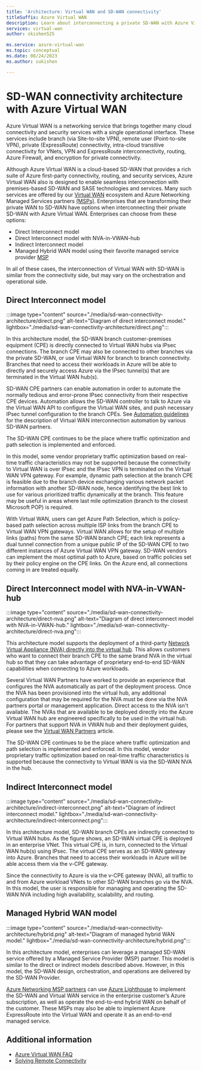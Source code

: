 ```yaml
---
title: 'Architecture: Virtual WAN and SD-WAN connectivity'
titleSuffix: Azure Virtual WAN
description: Learn about interconnecting a private SD-WAN with Azure Virtual WAN.
services: virtual-wan
author: skishen525

ms.service: azure-virtual-wan
ms.topic: conceptual
ms.date: 08/24/2023
ms.author: sukishen

---
```


# SD-WAN connectivity architecture with Azure Virtual WAN

Azure Virtual WAN is a networking service that brings together many cloud connectivity and security services with a single operational interface. These services include branch (via Site-to-site VPN), remote user (Point-to-site VPN), private (ExpressRoute) connectivity, intra-cloud transitive connectivity for VNets, VPN and ExpressRoute interconnectivity, routing, Azure Firewall, and encryption for private connectivity.

Although Azure Virtual WAN is a cloud-based SD-WAN that provides a rich suite of Azure first-party connectivity, routing, and security services, Azure Virtual WAN also is designed to enable seamless interconnection with premises-based SD-WAN and SASE technologies and services. Many such services are offered by our [Virtual WAN](virtual-wan-locations-partners.md) ecosystem and Azure Networking Managed Services partners [(MSPs)](../networking/networking-partners-msp.md). Enterprises that are transforming their private WAN to SD-WAN have options when interconnecting their private SD-WAN with Azure Virtual WAN. Enterprises can choose from these options:

* Direct Interconnect model
* Direct Interconnect model with NVA-in-VWAN-hub
* Indirect Interconnect model
* Managed Hybrid WAN model using their favorite managed service provider [MSP](../networking/networking-partners-msp.md)

In all of these cases, the interconnection of Virtual WAN with SD-WAN is similar from the connectivity side, but may vary on the orchestration and operational side.

## <a name="direct"></a>Direct Interconnect model

:::image type="content" source="./media/sd-wan-connectivity-architecture/direct.png" alt-text="Diagram of direct interconnect model." lightbox="./media/sd-wan-connectivity-architecture/direct.png":::

In this architecture model, the SD-WAN branch customer-premises equipment (CPE) is directly connected to Virtual WAN hubs via IPsec connections. The branch CPE may also be connected to other branches via the private SD-WAN, or use Virtual WAN for branch to branch connectivity. Branches that need to access their workloads in Azure will be able to directly and securely access Azure via the IPsec tunnel(s) that are terminated in the Virtual WAN hub(s).

SD-WAN CPE partners can enable automation in order to automate the normally tedious and error-prone IPsec connectivity from their respective CPE devices. Automation allows the SD-WAN controller to talk to Azure via the Virtual WAN API to configure the Virtual WAN sites, and push necessary IPsec tunnel configuration to the branch CPEs. See [Automation guidelines](virtual-wan-configure-automation-providers.md) for the description of Virtual WAN interconnection automation by various SD-WAN partners.

The SD-WAN CPE continues to be the place where traffic optimization and path selection is implemented and enforced.

In this model, some vendor proprietary traffic optimization based on real-time traffic characteristics may not be supported because the connectivity to Virtual WAN is over IPsec and the IPsec VPN is terminated on the Virtual WAN VPN gateway. For example, dynamic path selection at the branch CPE is feasible due to the branch device exchanging various network packet information with another SD-WAN node, hence identifying the best link to use for various prioritized traffic dynamically at the branch. This feature may be useful in areas where last mile optimization (branch to the closest Microsoft POP) is required.

With Virtual WAN, users can get Azure Path Selection, which is policy-based path selection across multiple ISP links from the branch CPE to Virtual WAN VPN gateways. Virtual WAN allows for the setup of multiple links (paths) from the same SD-WAN branch CPE; each link represents a dual tunnel connection from a unique public IP of the SD-WAN CPE to two different instances of Azure Virtual WAN VPN gateway. SD-WAN vendors can implement the most optimal path to Azure, based on traffic policies set by their policy engine on the CPE links. On the Azure end, all connections coming in are treated equally.

## <a name="direct-nva"></a>Direct Interconnect model with NVA-in-VWAN-hub

:::image type="content" source="./media/sd-wan-connectivity-architecture/direct-nva.png" alt-text="Diagram of direct interconnect model with NVA-in-VWAN-hub." lightbox="./media/sd-wan-connectivity-architecture/direct-nva.png":::

This architecture model supports the deployment of a third-party [Network Virtual Appliance (NVA) directly into the virtual hub](./about-nva-hub.md). This allows customers who want to connect their branch CPE to the same brand NVA in the virtual hub so that they can take advantage of proprietary end-to-end SD-WAN capabilities when connecting to Azure workloads. 

Several Virtual WAN Partners have worked to provide an experience that configures the NVA automatically as part of the deployment process. Once the NVA has been provisioned into the virtual hub, any additional configuration that may be required for the NVA must be done via the NVA partners portal or management application. Direct access to the NVA isn't available. The NVAs that are available to be deployed directly into the Azure Virtual WAN hub are engineered specifically to be used in the virtual hub. For partners that support NVA in VWAN hub and their deployment guides, please see the [Virtual WAN Partners](virtual-wan-locations-partners.md#partners-with-integrated-virtual-hub-offerings) article.

The SD-WAN CPE continues to be the place where traffic optimization and path selection is implemented and enforced.
In this model, vendor proprietary traffic optimization based on real-time traffic characteristics is supported because the connectivity to Virtual WAN is via the SD-WAN NVA in the hub.

## <a name="indirect"></a>Indirect Interconnect model

:::image type="content" source="./media/sd-wan-connectivity-architecture/indirect-interconnect.png" alt-text="Diagram of indirect interconnect model." lightbox="./media/sd-wan-connectivity-architecture/indirect-interconnect.png":::

In this architecture model, SD-WAN branch CPEs are indirectly connected to Virtual WAN hubs. As the figure shows, an SD-WAN virtual CPE is deployed in an enterprise VNet. This virtual CPE is, in turn, connected to the Virtual WAN hub(s) using IPsec. The virtual CPE serves as an SD-WAN gateway into Azure. Branches that need to access their workloads in Azure will be able access them via the v-CPE gateway.

Since the connectivity to Azure is via the v-CPE gateway (NVA), all traffic to and from Azure workload VNets to other SD-WAN branches go via the NVA. In this model, the user is responsible for managing and operating the SD-WAN NVA including high availability, scalability, and routing.
  
## <a name="hybrid"></a>Managed Hybrid WAN model

:::image type="content" source="./media/sd-wan-connectivity-architecture/hybrid.png" alt-text="Diagram of managed hybrid WAN model." lightbox="./media/sd-wan-connectivity-architecture/hybrid.png":::

In this architecture model, enterprises can leverage a managed SD-WAN service offered by a Managed Service Provider (MSP) partner. This model is similar to the direct or indirect models described above. However, in this model, the SD-WAN design, orchestration, and operations are delivered by the SD-WAN Provider.

[Azure Networking MSP partners](../networking/networking-partners-msp.md) can use [Azure Lighthouse](https://azure.microsoft.com/services/azure-lighthouse/) to implement the SD-WAN and Virtual WAN service in the enterprise customer’s Azure subscription, as well as operate the end-to-end hybrid WAN on behalf of the customer. These MSPs may also be able to implement Azure ExpressRoute into the Virtual WAN and operate it as an end-to-end managed service.

## Additional information

* [Azure Virtual WAN FAQ](virtual-wan-faq.md)
* [Solving Remote Connectivity](work-remotely-support.md)

